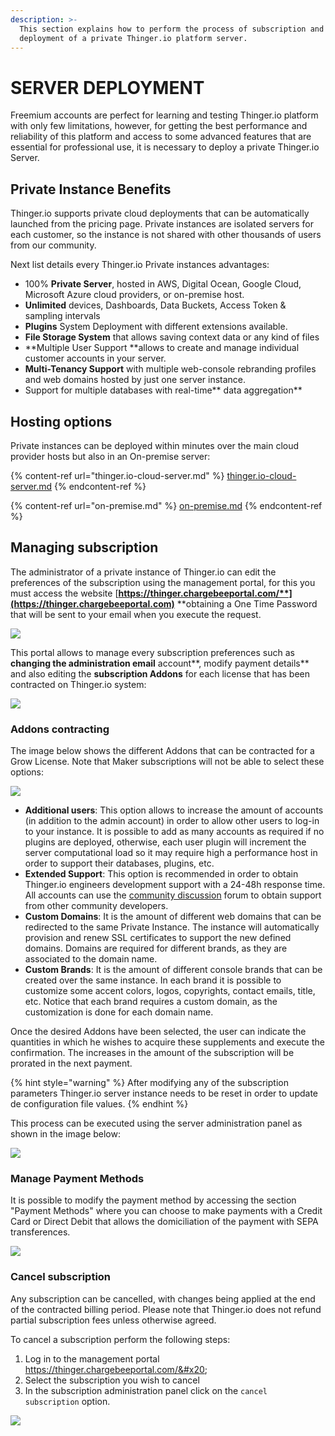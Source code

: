 ```yaml
---
description: >-
  This section explains how to perform the process of subscription and
  deployment of a private Thinger.io platform server.
---
```


# SERVER DEPLOYMENT

Freemium accounts are perfect for learning and testing Thinger.io platform with only few limitations, however, for getting the best performance and reliability of this platform and access to some advanced features that are essential for professional use, it is necessary to deploy a private Thinger.io Server.&#x20;

## Private Instance Benefits

Thinger.io supports private cloud deployments that can be automatically launched from the pricing page. Private instances are isolated servers for each customer, so the instance is not shared with other thousands of users from our community.&#x20;

Next list details every Thinger.io Private instances advantages:&#x20;

* 100% **Private Server**, hosted in AWS, Digital Ocean, Google Cloud, Microsoft Azure cloud providers, or on-premise host.
* **Unlimited** devices, Dashboards, Data Buckets, Access Token & sampling intervals
* **Plugins** System Deployment with different extensions available.&#x20;
* **File Storage System** that allows saving context data or any kind of files
* **Multiple User Support **allows to create and manage individual customer accounts in your server. &#x20;
* **Multi-Tenancy Support** with multiple web-console rebranding profiles and web domains hosted by just one server instance. &#x20;
* Support for multiple databases with real-time** data aggregation**

## Hosting options

Private instances can be deployed within minutes over the main cloud provider hosts but also in an On-premise server:

{% content-ref url="thinger.io-cloud-server.md" %}
[thinger.io-cloud-server.md](thinger.io-cloud-server.md)
{% endcontent-ref %}

{% content-ref url="on-premise.md" %}
[on-premise.md](on-premise.md)
{% endcontent-ref %}

## Managing subscription

The administrator of a private instance of Thinger.io can edit the preferences of the subscription using the management portal, for this you must access the website [**https://thinger.chargebeeportal.com/**](https://thinger.chargebeeportal.com)** **obtaining a One Time Password that will be sent to your email when you execute the request.

![](<../../.gitbook/assets/image (316).png>)

This portal allows to manage every subscription preferences such as **changing the administration email** account**, modify payment details** and also editing the **subscription Addons** for each license that has been contracted on Thinger.io system:

![](<../../.gitbook/assets/image (373).png>)

### Addons contracting

The image below shows the different Addons that can be contracted for a Grow License. Note that Maker subscriptions will not be able to select these options:

![](<../../.gitbook/assets/image (315).png>)

* **Additional users**: This option allows to increase the amount of accounts (in addition to the admin account) in order to allow other users to log-in to your instance. It is possible to add as many accounts as required if no plugins are deployed, otherwise, each user plugin will increment the server computational load so it may require high a performance host in order to support their databases, plugins, etc.&#x20;
* **Extended Support**: This option is recommended in order to obtain Thinger.io engineers development support with a 24-48h response time. All accounts can use the [community discussion](https://community.thinger.io) forum to obtain support from other community developers.
* **Custom Domains**: It is the amount of different web domains that can be redirected to the same Private Instance. The instance will automatically provision and renew SSL certificates to support the new defined domains. Domains are required for different brands, as they are associated to the domain name.
* **Custom Brands**: It is the amount of different console brands that can be created over the same instance. In each brand it is possible to customize some accent colors, logos, copyrights, contact emails, title, etc. Notice that each brand requires a custom domain, as the customization is done for each domain name.

Once the desired Addons have been selected, the user can indicate the quantities in which he wishes to acquire these supplements and execute the confirmation. The increases in the amount of the subscription will be prorated in the next payment. &#x20;

{% hint style="warning" %}
After modifying any of the subscription parameters Thinger.io server instance needs to be reset in order to update de configuration file values.&#x20;
{% endhint %}

This process can be executed using the server administration panel as shown in the image below:&#x20;

![](<../../.gitbook/assets/image (313).png>)

### Manage Payment Methods

It is possible to modify the payment method by accessing the section "Payment Methods" where you can choose to make payments with a Credit Card or Direct Debit that allows the domiciliation of the payment with SEPA transferences.

![](<../../.gitbook/assets/image (377).png>)

### Cancel subscription

Any subscription can be cancelled, with changes being applied at the end of the contracted billing period. Please note that Thinger.io does not refund partial subscription fees unless otherwise agreed.&#x20;

To cancel a subscription perform the following steps:&#x20;

1. Log in to the management portal https://thinger.chargebeeportal.com/&#x20;
2. Select the subscription you wish to cancel
3. In the subscription administration panel click on the `cancel subscription` option.

![](<../../.gitbook/assets/image (448).png>)

